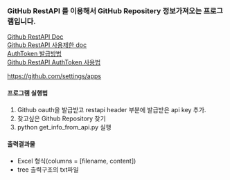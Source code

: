 ### GitHub RestAPI 를 이용해서 GitHub Repositery 정보가져오는 프로그램입니다. 

[Github RestAPI Doc](https://docs.github.com/en/rest/repos/repos?apiVersion=2022-11-28#get-a-repository)    
[Github RestAPI 사용제한 doc](https://docs.github.com/ko/apps/creating-github-apps/registering-a-github-app/rate-limits-for-github-apps)  
[AuthToken 발급방법](https://docs.github.com/ko/authentication/keeping-your-account-and-data-secure/managing-your-personal-access-tokens)  
[Github RestAPI AuthToken 사용법](https://docs.github.com/ko/rest/guides/getting-started-with-the-rest-api?apiVersion=2022-11-28)  

https://github.com/settings/apps  

#### 프로그램 실행법  
 1. Github oauth을 발급받고 restapi header 부분에 발급받은 api key 추가.
 2. 찾고싶은 Github Repository 찾기    
 3. python get_info_from_api.py 실행    

#### 출력결과물  

 - Excel 형식(columns = [filename, content])  
 - tree 출력구조의 txt파일  


